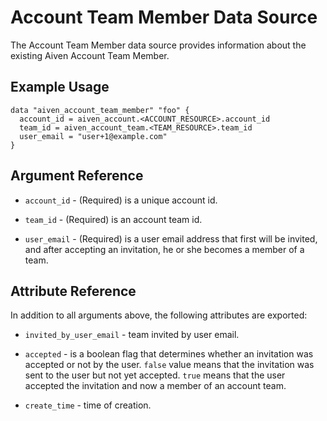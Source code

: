 # Account Team Member Data Source

The Account Team Member  data source provides information about the existing Aiven Account Team Member.

## Example Usage

```hcl
data "aiven_account_team_member" "foo" {
  account_id = aiven_account.<ACCOUNT_RESOURCE>.account_id
  team_id = aiven_account_team.<TEAM_RESOURCE>.team_id
  user_email = "user+1@example.com"
}
```

## Argument Reference

* `account_id` - (Required) is a unique account id.

* `team_id` - (Required) is an account team id.

* `user_email` - (Required) is a user email address that first will be invited, and after accepting an invitation,
he or she becomes a member of a team.

## Attribute Reference

In addition to all arguments above, the following attributes are exported:

* `invited_by_user_email` - team invited by user email.

* `accepted` - is a boolean flag that determines whether an invitation was accepted or not by the user. 
`false` value means that the invitation was sent to the user but not yet accepted. 
`true` means that the user accepted the invitation and now a member of an account team.
 
* `create_time` - time of creation.